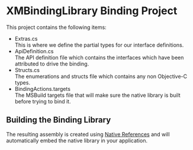 XMBindingLibrary Binding Project
======================================

This project contains the following items:

- Extras.cs  
  This is where we define the partial types for our interface definitions.
- ApiDefinition.cs  
  The API definition file which contains the interfaces which have been attributed to drive the binding.
- Structs.cs  
  The enumerations and structs file which contains any non Objective-C types.
- BindingActions.targets  
  The MSBuild targets file that will make sure the native library is built before trying to bind it.

## Building the Binding Library

The resulting assembly is created using [Native References](https://docs.microsoft.com/en-us/xamarin/cross-platform/macios/native-references) and will automatically embed the native library in your application.
